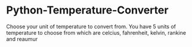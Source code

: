 # Python-Temperature-Converter
Choose your unit of temperature to convert from. You have 5 units of temperature to choose from which are celcius, fahrenheit, kelvin, rankine and reaumur 
